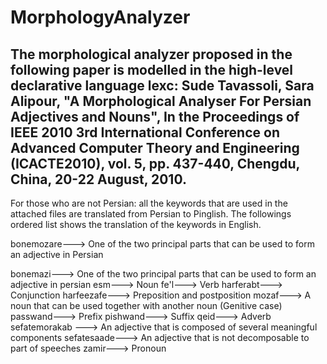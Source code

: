 # MorphologyAnalyzer
The morphological analyzer proposed in the following paper is modelled in the high-level declarative language lexc:
Sude Tavassoli, Sara Alipour, "A Morphological Analyser For Persian Adjectives and Nouns", In the Proceedings of IEEE 2010 3rd International Conference on Advanced Computer Theory and Engineering (ICACTE2010), vol. 5, pp. 437-440, Chengdu, China, 20-22 August, 2010.
------------------------------

For those who are not Persian: all the keywords that are used in the attached files are translated from Persian to Pinglish. 
The followings ordered list shows the translation of the keywords in English.

bonemozare---> One of the two principal parts that can be used to form an adjective in Persian

bonemazi--->  One of the two principal parts that can be used to form an adjective in persian
esm---> Noun
fe'l---> Verb
harferabt---> Conjunction
harfeezafe---> Preposition and postposition
mozaf---> A noun that can be used together with another noun (Genitive case)
passwand---> Prefix
pishwand---> Suffix
qeid---> Adverb
sefatemorakab ---> An adjective that is composed of several meaningful components
sefatesaade---> An adjective that is not decomposable to part of speeches
zamir---> Pronoun

 
